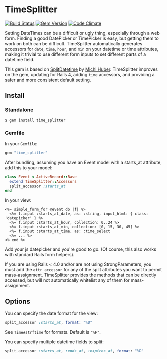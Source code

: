 TimeSplitter
============
[![Build Status](https://travis-ci.org/shekibobo/time_splitter.png)](https://travis-ci.org/shekibobo/time_splitter)
[![Gem Version](https://badge.fury.io/rb/time_splitter.png)](http://badge.fury.io/rb/time_splitter)
[![Code Climate](https://codeclimate.com/github/shekibobo/time_splitter.png)](https://codeclimate.com/github/shekibobo/time_splitter)

Setting DateTimes can be a difficult or ugly thing, especially through a web form. Finding a good DatePicker or TimePicker is easy, but getting them to work on both can be difficult. TimeSplitter automatically generates accessors for `date`, `time`, `hour`, and `min` on your datetime or time attributes, making it trivial to use different form inputs to set different parts of a datetime field.

This gem is based on [SplitDatetime](https://github.com/michihuber/split_datetime) by [Michi Huber](https://github.com/michihuber). TimeSplitter improves on the gem, updating for Rails 4, adding `time` accessors, and providing a safer and more consistent default setting.

## Install

### Standalone

`$ gem install time_splitter`

### Gemfile

In your `Gemfile`:

```ruby
gem "time_splitter"
```

After bundling, assuming you have an Event model with a starts_at attribute, add this to your model:

```ruby
class Event < ActiveRecord::Base
  extend TimeSplitter::Accessors
  split_accessor :starts_at
end
```

In your view:

```erb
<%= simple_form_for @event do |f| %>
  <%= f.input :starts_at_date, as: :string, input_html: { class: 'datepicker' } %>
  <%= f.input :starts_at_hour, collection: 0..24 %>
  <%= f.input :starts_at_min, collection: [0, 15, 30, 45] %>
  <%= f.input :starts_at_time, as: :time_select
  <%= ... %>
<% end %>
```

Add your js datepicker and you're good to go. (Of course, this also works with standard Rails form helpers).

If you are using Rails < 4.0 and/or are not using StrongParameters, you must add the `attr_accessor` for any of the split attributes you want to permit mass-assignment. TimeSplitter provides the methods that can be directly accessed, but will not automatically whitelist any of them for mass-assignment.

## Options

You can specify the date format for the view:

```ruby
split_accessor :starts_at, format: "%D"
```

See `Time#strftime` for formats. Default is `"%F"`.

You can specify multiple datetime fields to split:

```ruby
split_accessor :starts_at, :ends_at, :expires_at, format: "%D"
```
